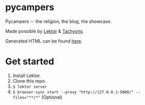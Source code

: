 # pycampers

Pycampers -- the religion, the blog, the showcase.

Made possible by [Lektor](https://www.getlektor.com/) & [Tachyons](https://tachyons.io/).

Generated HTML can be found [here](https://github.com/pycampers/pycampers.github.io).

# Get started

1.  Install Lektor.
2.  Clone this repo.
3.  `$ lektor server`
4.  `$ browser-sync start --proxy "http://127.0.0.1:5000/" --files="**/*"` (Optional)
